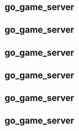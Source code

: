 # go_game_server
# go_game_server
# go_game_server
# go_game_server
# go_game_server
# go_game_server
